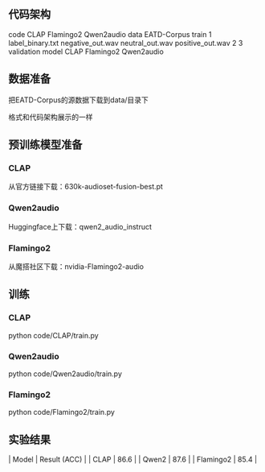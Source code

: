 ## 代码架构

code
  CLAP
  Flamingo2
  Qwen2audio 
data
  EATD-Corpus
    train
        1
            label_binary.txt
            negative_out.wav
            neutral_out.wav
            positive_out.wav
        2
        3
    validation
model
  CLAP
  Flamingo2
  Qwen2audio 


## 数据准备

把EATD-Corpus的源数据下载到data/目录下

格式和代码架构展示的一样

## 预训练模型准备

### CLAP

从官方链接下载：630k-audioset-fusion-best.pt

### Qwen2audio

Huggingface上下载：qwen2_audio_instruct

### Flamingo2

从魔搭社区下载：nvidia-Flamingo2-audio

## 训练

### CLAP

python code/CLAP/train.py

### Qwen2audio

python code/Qwen2audio/train.py

### Flamingo2

python code/Flamingo2/train.py

## 实验结果

| Model     | Result (ACC) |
| CLAP      |    86.6      |
| Qwen2     |    87.6      |
| Flamingo2 |    85.4      |